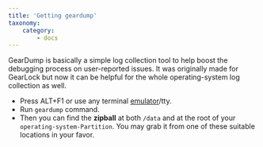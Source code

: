 ```yaml
---
title: 'Getting geardump'
taxonomy:
    category:
        - docs
---
```


GearDump is basically a simple log collection tool to help boost the debugging process on user-reported issues. It was originally made for GearLock but now it can be helpful for the whole operating-system log collection as well.

* Press ALT+F1 or use any terminal [emulator](https://play.google.com/store/apps/details?id=com.termoneplus)/tty.
* Run `geardump` command.
* Then you can find the **zipball** at both `/data` and at the root of your `operating-system-Partition`. You may grab it from one of these suitable locations in your favor.